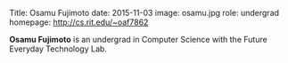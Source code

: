 Title: Osamu Fujimoto
date: 2015-11-03
image: osamu.jpg
role: undergrad
homepage: http://cs.rit.edu/~oaf7862

**Osamu Fujimoto** is an undergrad in Computer Science with the Future Everyday Technology Lab.

